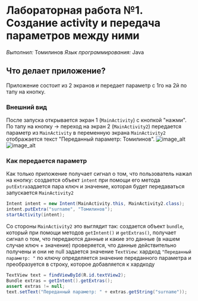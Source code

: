 # Лабораторная работа №1. Создание activity и передача параметров между ними
_Выполнил:_ Томилинов
_Язык программирования:_ Java

## Что делает приложение?
Приложение состоит из 2 экранов и передает параметр с 1го на 2й по тапу на кнопку.


### Внешний вид

После запуска открывается экран 1 (`MainActivity`) с кнопкой "нажми". По тапу на кнопку ->
переход на экран 2 (`MainActivity2`)
передается параметр из `MainActivity` в переменную экрана `MainActivity2`
отображается текст "Переданный параметр: Томилинов".
![image_alt](https://github.com/QTEKZ/Laba1/blob/main/lab1pj11.PNG?raw=true)
![image_alt](https://github.com/QTEKZ/Laba1/blob/main/lab1pj12.PNG?raw=true)

### Как передается параметр
Как только приложение получает сигнал о том, что пользователь нажал на кнопку:
создается объект `intent`
при помощи его метода `putExtra`задается пара ключ и значение, которая будет передаваться
запускается `MainActivity2`
``` java
Intent intent = new Intent(MainActivity.this, MainActivity2.class);
intent.putExtra("surname", "Томилинов");
startActivity(intent);
```

Со стороны `MainActivity2` это выглядит так:
создается объект `bundle`, который при помощи методов `getIntent()` и `getExtras()`, получает сигнал о том, что передаются данные и какие это данные (в нашем случае ключ + значение)
проверяется, что данные действительно получены и они не null
задается значение `TextView`:
хардкод `"Переданный параметр: "`
по ключу определяется значение переданного параметра и преобразуется в строку, которое добавляется к хардкоду

``` java
TextView text = findViewById(R.id.textView2);
Bundle extras = getIntent().getExtras();
assert extras != null;
text.setText("Переданный параметр: " + extras.getString("surname"));
```
